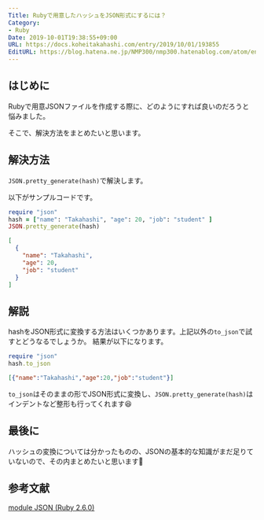 ```yaml
---
Title: Rubyで用意したハッシュをJSON形式にするには？
Category:
- Ruby
Date: 2019-10-01T19:38:55+09:00
URL: https://docs.koheitakahashi.com/entry/2019/10/01/193855
EditURL: https://blog.hatena.ne.jp/NMP300/nmp300.hatenablog.com/atom/entry/26006613443315100
---
```




## はじめに
Rubyで用意JSONファイルを作成する際に、どのようにすれば良いのだろうと悩みました。

そこで、解決方法をまとめたいと思います。

## 解決方法
`JSON.pretty_generate(hash)`で解決します。

以下がサンプルコードです。
```ruby
require "json"
hash = ["name": "Takahashi", "age": 20, "job": "student" ]
JSON.pretty_generate(hash)
```

```json
[
  {
    "name": "Takahashi",
    "age": 20,
    "job": "student"
  }
]
```

## 解説

hashをJSON形式に変換する方法はいくつかあります。上記以外の`to_json`で試すとどうなるでしょうか。
結果が以下になります。

```ruby
require "json"
hash.to_json
```

```json
[{"name":"Takahashi","age":20,"job":"student"}]
```

`to_json`はそのままの形でJSON形式に変換し、`JSON.pretty_generate(hash)`はインデントなど整形も行ってくれます😆

## 最後に
ハッシュの変換については分かったものの、JSONの基本的な知識がまだ足りていないので、その内まとめたいと思います💪

## 参考文献
[module JSON \(Ruby 2\.6\.0\)](https://docs.ruby-lang.org/ja/latest/class/JSON.html#M_PRETTY_GENERATE)
